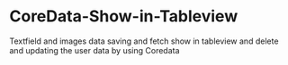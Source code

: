 # CoreData-Show-in-Tableview
Textfield and images data saving and fetch show in tableview and delete and updating the user data by using Coredata 
